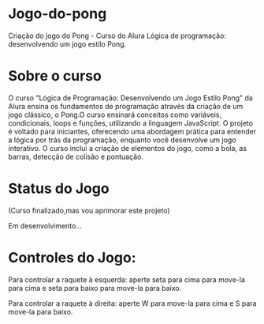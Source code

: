# Jogo-do-pong
Criação do jogo do Pong - Curso do Alura Lógica de programação: desenvolvendo um jogo estilo Pong.

<h1>Sobre o curso</h1>
O curso "Lógica de Programação: Desenvolvendo um Jogo Estilo Pong" da Alura ensina os fundamentos de programação através da criação de um jogo clássico, o Pong.O curso ensinará conceitos como variáveis, condicionais, loops e funções, utilizando a linguagem JavaScript. O projeto é voltado para iniciantes, oferecendo uma abordagem prática para entender a lógica por trás da programação, enquanto você desenvolve um jogo interativo. O curso inclui a criação de elementos do jogo, como a bola, as barras, detecção de colisão e pontuação.
<h1>Status do Jogo</h1>

(Curso finalizado,mas vou aprimorar este projeto)

Em desenvolvimento...

<h1>Controles do Jogo:</h1>

Para controlar a raquete à esquerda: aperte seta para cima para move-la para cima e seta para baixo para move-la para baixo.

Para controlar a raquete à direita: aperte W para move-la para cima e S para move-la para baixo.
